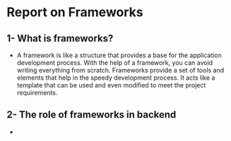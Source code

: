 # Report on Frameworks
## 1- What is frameworks?
- A framework is like a structure that provides a base for the application development process. With the help of a framework, you can avoid writing everything from scratch. Frameworks provide a set of tools and elements that help in the speedy development process. It acts like a template that can be used and even modified to meet the project requirements.
## 2- The role of frameworks in backend
- 
